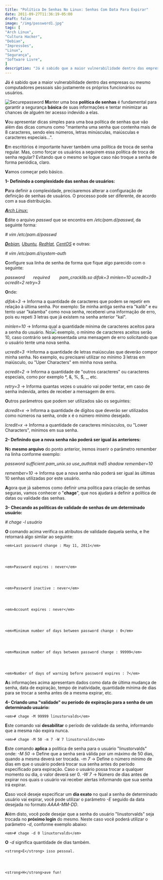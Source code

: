 ```yaml
---
title: "Política De Senhas No Linux: Senhas Com Data Para Expirar"
date: 2011-09-27T11:36:19-05:00
draft: false
image: "/img/password1.jpg"
tags: [
"Arch Linux",
"Cultura Hacker",
"Debian",
"Impressões",
"Linux",
"Segurança",
"Software Livre",
]
description: "Já é sabido que a maior vulnerabilidade dentro das empresas ou mesmo computadores pessoais são justamente os próprios funcionários ou usuários."
---
```

**J**á é sabido que a maior vulnerabilidade dentro das empresas ou mesmo computadores pessoais são justamente os próprios funcionários ou usuários.

![Securepassword](/img/securepasswords.jpg)
**M**anter uma boa **política de senhas** é fundamental para garantir a segurança **básica** de suas informações e tentar minimizar as chances de alguém ter acesso indevido a elas.

**V**ou apresentar dicas simples para uma boa política de senhas que vão além das dicas comuns como "mantenha uma senha que contenha mais de 8 caracteres, sendo eles números, letras minúsculas, maiúsculas e caracteres especiais...".

**E**m escritórios é importante haver também uma política de troca de senha regular. Mas, como forçar os usuários a seguirem essa política de troca de senha regular? Evitando que o mesmo se logue caso não troque a senha de forma periódica, claro.

**V**amos começar pelo básico.



**1- Definindo a complexidade das senhas de usuários:**

**P**ara definir a complexidade, precisaremos alterar a configuração de definição de senhas de usuários. O processo pode ser diferente, de acordo com a sua distribuição.



[_**A**rch Linux:_](https://www.archlinux.org/)

**E**dite o arquivo _passwd_ que se encontra em _/etc/pam.d/passwd_, da seguinte forma:


_# vim /etc/pam.d/passwd_


_[**D**ebian](https://www.debian.org), [Ubuntu](https://www.ubuntu.com), [RedHat](https://www.redhat.com), [CentOS](https://www.centos.org)_ e outras:


_# vim /etc/pam.d/system-auth_




**C**onfigure sua linha de senha de forma que fique algo parecido com o seguinte:

_password       required        pam_cracklib.so difok=3 minlen=10 ucredit=3 ocredit=2 retry=3_

**O**nde:

_difok=3_ -> Informa a quantidade de caracteres que podem se repetir em relação à última senha. Por exemplo: Se minha antiga senha era "kalib" e eu tento usar "kalamba" como nova senha, receberei uma informação de erro, pois eu repeti 3 letras que já existem na senha anterior "kal".

_minlen=10_ -> Informa qual a quantidade mínima de caracteres aceitos para a senha do usuário. No![](https://securepasswordgeneratortips.com/wp-content/uploads/2011/05/securepasswordgeneratortips08.jpg) exemplo, o mínimo de caracteres aceitos serão 10, caso contrário será apresentada uma mensagem de erro solicitando que o usuário tente uma nova senha.

_ucredit=3_ ->Informa a quantidade de letras maiúsculas que deverão compor minha senha. No exemplo, eu precisarei utilizar no mínimo 3 letras em maiúsculo, ou "Uper Characters" em minha nova senha.

_ocredit=2_ -> Informa a quantidade de "outros caracteres" ou caracteres especiais, como por exemplo *, &, %, $, _, etc.

_retry=3_ -> Informa quantas vezes o usuário vai poder tentar, em caso de senha indevida, antes de receber a mensagem de erro.

**O**utros parâmetros que podem ser utilizados são os seguintes:

_dcredit=x_ -> Informa a quantidade de dígitos que deverão ser utilizados como números na senha, onde x é o número mínimo desejado.

_lcredit=x_ -> Informa a quantidade de caracteres minúsculos, ou "Lower Characters", mínimos em sua senha.



**2- Definindo que a nova senha não poderá ser igual às anteriores:**

**N**o **mesmo arquivo** do ponto anterior, iremos inserir o parâmetro remember na linha conforme exemplo:

_password sufficient pam_unix.so use_authtok md5 shadow remember=10_

_remember=10_ -> Informa que a nova senha não poderá ser igual às últimas 10 senhas utilizadas por este usuário.



**A**gora que já sabemos como definir uma política para criação de senhas seguras, vamos conhecer o "**chage**", que nos ajudará a definir a política de datas ou validade das senhas.



**3- Checando as políticas de validade de senhas de um determinado usuário:**


_# chage -l usuário_


**O** comando acima verifica os atributos de validade daquela senha, e lhe retornará algo similar ao seguinte:


    <em>Last password change : May 11, 2011</em>




    <em>Password expires : never</em>




    <em>Password inactive : never</em>




    <em>Account expires : never</em>




    <em>Minimum number of days between password change : 0</em>




    <em>Maximum number of days between password change : 99999</em>




    <em>Number of days of warning before password expires : 7</em>



**A**s informações acima apresentam dados como data de última mudança de senha, data de expiração, tempo de inatividade, quantidade mínima de dias para se trocar a senha antes de a mesma expirar, etc.

**4- Criando uma "validade" ou período de expiração para a senha de um determinado usuário:**


    <em># chage -M 99999 linustorvalds</em>



**E**ste comando vai **desabilitar** o período de validade da senha, informando que a mesma não expira nunca.



    <em># chage -M 50 -m 7 -W 7 linustorvalds</em>



**E**ste comando **aplica** a política de senha para o usuário "linustorvalds" onde:
_-M 50_ -> Define que a senha será válida por um máximo de 50 dias, quando a mesma deverá ser trocada.
_-m 7_ -> Define o número mínimo de dias em que o usuário poderá trocar sua senha antes do período especificado para expiração. Caso o usuário possa trocar a qualquer momento ou dia, o valor deverá ser 0.
_-W 7_ -> Número de dias antes de expirar nos quais o usuário vai receber alertas informando que sua senha irá expirar.

**C**aso você deseje especificar um **dia exato** no qual a senha de determinado usuário vai expirar, você pode utilizar o parâmetro _-E_ seguido da data desejada no formato _AAAA-MM-DD_.

**A**lém disto, você pode desejar que a senha do usuário "linustorvalds" seja trocada no **próximo login** do mesmo. Neste caso você poderá utilizar o parâmetro _-d_, conforme exemplo abaixo:


    <em># chage -d 0 linuxtorvalds</em>



**O** _-d_ significa quantidade de dias também.



    <strong>É</strong> isso pessoal.




    <strong>H</strong>ave fun!
